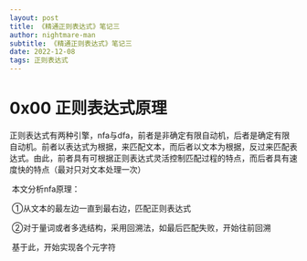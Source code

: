 ```yaml
---
layout: post
title: 《精通正则表达式》笔记三
author: nightmare-man
subtitle: 《精通正则表达式》笔记三
date: 2022-12-08
tags: 正则表达式
---
```

# 0x00 正则表达式原理

​		正则表达式有两种引擎，nfa与dfa，前者是非确定有限自动机，后者是确定有限自动机。前者以表达式为根据，来匹配文本，而后者以文本为根据，反过来匹配表达式。由此，前者具有可根据正则表达式灵活控制匹配过程的特点，而后者具有速度快的特点（最对只对文本处理一次）

​		本文分析nfa原理：

​		①从文本的最左边一直到最右边，匹配正则表达式

​		②对于量词或者多选结构，采用回溯法，如最后匹配失败，开始往前回溯

​		基于此，开始实现各个元字符

​		
